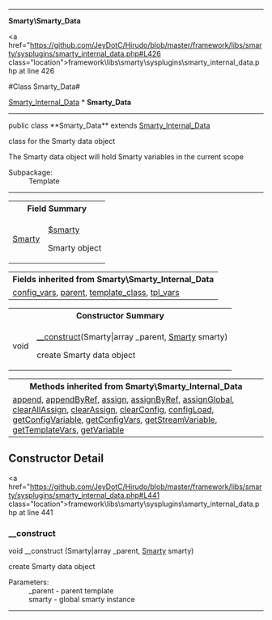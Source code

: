 
- - -

**Smarty\Smarty_Data**


<a href="https://github.com/JeyDotC/Hirudo/blob/master/framework/libs/smarty/sysplugins/smarty_internal_data.php#L426 class="location">framework\libs\smarty\sysplugins\smarty_internal_data.php at line 426</a>

#Class Smarty_Data#

<a href="https://github.com/JeyDotC/Hirudo-docs/blob/master/smarty/smarty_internal_data.html">Smarty_Internal_Data</a>
    * **Smarty_Data**




- - -

<p class="signature">public  class **Smarty_Data**
extends <a href="https://github.com/JeyDotC/Hirudo-docs/blob/master/smarty/smarty_internal_data.html">Smarty_Internal_Data</a>

</p>

<div class="comment" id="overview_description"><p>class for the Smarty data object</p><p>The Smarty data object will hold Smarty variables in the current scope</p></div>

<dl>
<dt>Subpackage:</dt>
<dd>Template</dd>
</dl>


- - -



<table id="summary_field">
<tr><th colspan="2">Field Summary</th></tr>
<tr>
<td><span class='k'></span> <span class='nx'><a href='https://github.com/JeyDotC/Hirudo/blob/master/smarty/smarty.html'>Smarty</a></span></td>
<td class="description"><p class="name" ><a href="#smarty"> $smarty</a>
                                </p><p class="description">Smarty object</p></td>
</tr>
</table>

<table class="inherit">
<tr><th colspan="2">Fields inherited from Smarty\Smarty_Internal_Data</th></tr>
<tr><td><a href="https://github.com/JeyDotC/Hirudo-docs/blob/master/smarty/smarty_internal_data.html#config_vars">config_vars</a>, <a href="https://github.com/JeyDotC/Hirudo-docs/blob/master/smarty/smarty_internal_data.html#parent">parent</a>, <a href="https://github.com/JeyDotC/Hirudo-docs/blob/master/smarty/smarty_internal_data.html#template_class">template_class</a>, <a href="https://github.com/JeyDotC/Hirudo-docs/blob/master/smarty/smarty_internal_data.html#tpl_vars">tpl_vars</a></td></tr></table>

<table id="summary_constructor">
<tr><th colspan="2">Constructor Summary</th></tr>
<tr>
<td><span class='k'></span> <span class='nx'>void</span></td>
<td class="description"><p class="name"><a href="#__construct">__construct</a>(Smarty|array _parent, <a href="https://github.com/JeyDotC/Hirudo/blob/master/smarty/smarty.html">Smarty</a> smarty)</p><p class="description">create Smarty data object</p></td>
</tr>
</table>

<table class="inherit">
<tr><th colspan="2">Methods inherited from Smarty\Smarty_Internal_Data</th></tr>
<tr><td><a href="https://github.com/JeyDotC/Hirudo-docs/blob/master/smarty/smarty_internal_data.html#append()">append</a>, <a href="https://github.com/JeyDotC/Hirudo-docs/blob/master/smarty/smarty_internal_data.html#appendByRef()">appendByRef</a>, <a href="https://github.com/JeyDotC/Hirudo-docs/blob/master/smarty/smarty_internal_data.html#assign()">assign</a>, <a href="https://github.com/JeyDotC/Hirudo-docs/blob/master/smarty/smarty_internal_data.html#assignByRef()">assignByRef</a>, <a href="https://github.com/JeyDotC/Hirudo-docs/blob/master/smarty/smarty_internal_data.html#assignGlobal()">assignGlobal</a>, <a href="https://github.com/JeyDotC/Hirudo-docs/blob/master/smarty/smarty_internal_data.html#clearAllAssign()">clearAllAssign</a>, <a href="https://github.com/JeyDotC/Hirudo-docs/blob/master/smarty/smarty_internal_data.html#clearAssign()">clearAssign</a>, <a href="https://github.com/JeyDotC/Hirudo-docs/blob/master/smarty/smarty_internal_data.html#clearConfig()">clearConfig</a>, <a href="https://github.com/JeyDotC/Hirudo-docs/blob/master/smarty/smarty_internal_data.html#configLoad()">configLoad</a>, <a href="https://github.com/JeyDotC/Hirudo-docs/blob/master/smarty/smarty_internal_data.html#getConfigVariable()">getConfigVariable</a>, <a href="https://github.com/JeyDotC/Hirudo-docs/blob/master/smarty/smarty_internal_data.html#getConfigVars()">getConfigVars</a>, <a href="https://github.com/JeyDotC/Hirudo-docs/blob/master/smarty/smarty_internal_data.html#getStreamVariable()">getStreamVariable</a>, <a href="https://github.com/JeyDotC/Hirudo-docs/blob/master/smarty/smarty_internal_data.html#getTemplateVars()">getTemplateVars</a>, <a href="https://github.com/JeyDotC/Hirudo-docs/blob/master/smarty/smarty_internal_data.html#getVariable()">getVariable</a></td></tr></table>

<h2 id="detail_method">Constructor Detail</h2>

<a href="https://github.com/JeyDotC/Hirudo/blob/master/framework/libs/smarty/sysplugins/smarty_internal_data.php#L441 class="location">framework\libs\smarty\sysplugins\smarty_internal_data.php at line 441</a>

<h3 id="__construct">__construct</h3>
<span class='k'></span> <span class='nx'>void</span> <span class='nf'>__construct</span> (Smarty|array _parent, <a href="https://github.com/JeyDotC/Hirudo/blob/master/smarty/smarty.html">Smarty</a> smarty)

<div class="details">
<p>create Smarty data object</p><dl>
<dt>Parameters:</dt>
<dd>_parent - parent template</dd>
<dd>smarty - global smarty instance</dd>
</dl>
</div>

- - -

